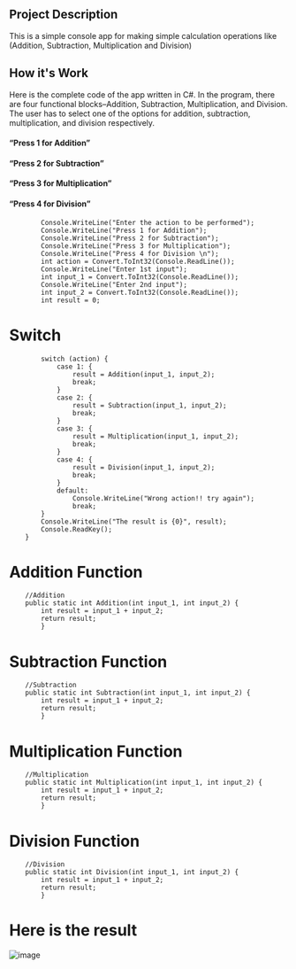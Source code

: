 ## Project Description

This is a simple console app for making simple calculation operations like (Addition, Subtraction, Multiplication and Division)

## How it's Work

Here is the complete code of the app written in C#. In the program, there are four functional blocks–Addition, Subtraction, Multiplication, and Division. The user has to select one of the options for addition, subtraction, multiplication, and division respectively.

#### “Press 1 for Addition”

#### “Press 2 for Subtraction”

#### “Press 3 for Multiplication”

#### “Press 4 for Division”

            Console.WriteLine("Enter the action to be performed");  
            Console.WriteLine("Press 1 for Addition");  
            Console.WriteLine("Press 2 for Subtraction");  
            Console.WriteLine("Press 3 for Multiplication");  
            Console.WriteLine("Press 4 for Division \n");  
            int action = Convert.ToInt32(Console.ReadLine());  
            Console.WriteLine("Enter 1st input");  
            int input_1 = Convert.ToInt32(Console.ReadLine());  
            Console.WriteLine("Enter 2nd input");  
            int input_2 = Convert.ToInt32(Console.ReadLine());  
            int result = 0;  

# Switch

            switch (action) {  
                case 1: {  
                    result = Addition(input_1, input_2);  
                    break;  
                }  
                case 2: {  
                    result = Subtraction(input_1, input_2);  
                    break;  
                }  
                case 3: {  
                    result = Multiplication(input_1, input_2);  
                    break;  
                }  
                case 4: {  
                    result = Division(input_1, input_2);  
                    break;  
                }  
                default:  
                    Console.WriteLine("Wrong action!! try again");  
                    break;  
            }  
            Console.WriteLine("The result is {0}", result);  
            Console.ReadKey();  
        }  

# Addition Function

        //Addition  
        public static int Addition(int input_1, int input_2) {  
            int result = input_1 + input_2;  
            return result;
            }

# Subtraction Function

        //Subtraction  
        public static int Subtraction(int input_1, int input_2) {  
            int result = input_1 + input_2;  
            return result;
            }

# Multiplication Function

        //Multiplication  
        public static int Multiplication(int input_1, int input_2) {  
            int result = input_1 + input_2;  
            return result;
            }

#  Division Function

        //Division  
        public static int Division(int input_1, int input_2) {  
            int result = input_1 + input_2;  
            return result;  
            }

# Here is the result

![image](https://user-images.githubusercontent.com/97340280/160282675-fc4d0792-23f3-4aa1-a9b3-90480e28b6f0.png)
